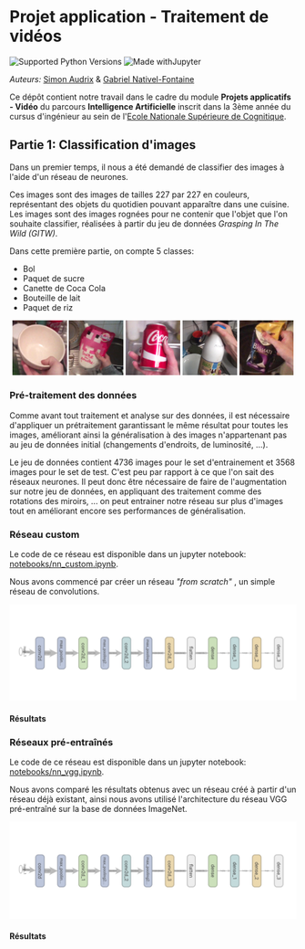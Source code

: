 # Projet application - Traitement de vidéos

![Supported Python Versions](https://img.shields.io/badge/Python->=3.8-blue.svg?logo=python&logoColor=white) ![Made withJupyter](https://img.shields.io/badge/Jupyter-6.1.5-orange.svg?logo=jupyter&logoColor=white)

_Auteurs:_ [Simon Audrix](mailto:saudrix@ensc.fr) & [Gabriel Nativel-Fontaine](mailto:gnativ910e@ensc.fr)

Ce dépôt contient notre travail dans le cadre du module **Projets applicatifs - Vidéo** du parcours **Intelligence Artificielle** inscrit dans la 3ème année du cursus d'ingénieur au sein de l'[Ecole Nationale Supérieure de Cognitique](http://www.ensc.fr).

## Partie 1: Classification d'images

Dans un premier temps, il nous a été demandé de classifier des images à l'aide d'un réseau de neurones.

Ces images sont des images de tailles 227 par 227 en couleurs, représentant des objets du quotidien pouvant apparaître dans une cuisine. Les images sont des images rognées pour ne contenir que l'objet que l'on souhaite classifier, réalisées à partir du jeu de données _Grasping In The Wild (GITW)_.

Dans cette première partie, on compte 5 classes:

- Bol
- Paquet de sucre
- Canette de Coca Cola
- Bouteille de lait
- Paquet de riz

<p align="center" display="flex">
   <img src='img/lab_bol.png' width=19% />
   <img src='img/lab_sucre.png' width=19% />
   <img src='img/lab_coca.png' width=19%/>
   <img src='img/lab_milk.png' width=19%/>
   <img src='img/lab_taureau_aile.png' width=19% />
</p>

### Pré-traitement des données

Comme avant tout traitement et analyse sur des données, il est nécessaire d'appliquer un prétraitement garantissant le même résultat pour toutes les images, améliorant ainsi la généralisation à des images n'appartenant pas au jeu de données initial (changements d'endroits, de luminosité, ...).

Le jeu de données contient 4736 images pour le set d'entrainement et 3568 images pour le set de test. C'est peu par rapport à ce que l'on sait des réseaux neurones. Il peut donc être nécessaire de faire de l'augmentation sur notre jeu de données, en appliquant des traitement comme des rotations des miroirs, ... on peut entrainer notre réseau sur plus d'images tout en améliorant encore ses performances de généralisation.

### Réseau custom

Le code de ce réseau est disponible dans un jupyter notebook:  [notebooks/nn_custom.ipynb](https://github.com/3a-ia-ensc/Video/blob/main/notebooks/nn_custom.ipynb).

Nous avons commencé par créer un réseau _"from scratch"_ , un simple réseau de convolutions. 

<p align="center">
   <img src='img/nn_custom.png' />
</p>

#### Résultats



### Réseaux pré-entraînés

Le code de ce réseau est disponible dans un jupyter notebook:  [notebooks/nn_vgg.ipynb](https://github.com/3a-ia-ensc/Video/blob/main/notebooks/nn_vgg.ipynb).

Nous avons comparé les résultats obtenus avec un réseau créé à partir d'un réseau déjà existant, ainsi nous avons utilisé l'architecture du réseau VGG pré-entraîné sur la base de données ImageNet.

<p align="center">
   <img src='img/nn_custom.png' />
</p>

#### Résultats

